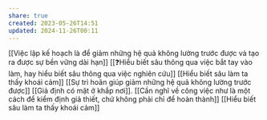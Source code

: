 ```yaml
---
share: true
created: 2023-05-26T14:51
updated: 2024-11-26T00:11
---
```

[[Việc lập kế hoạch là để giảm những hệ quả không lường trước được và tạo ra được sự bền vững dài hạn]] 
[[❓Hiểu biết sâu thông qua việc bắt tay vào làm, hay hiểu biết sâu thông qua việc nghiên cứu]]
[[Hiểu biết sâu làm ta thấy khoái cảm]]
[[Sự trì hoãn giúp giảm những hệ quả không lường trước được]]
[[Giả định có mặt ở khắp nơi]]. [[Cần nghĩ về công việc như là một cách để kiểm định giả thiết, chứ không phải chỉ để hoàn thành]]
[[Hiểu biết sâu làm ta thấy khoái cảm]]